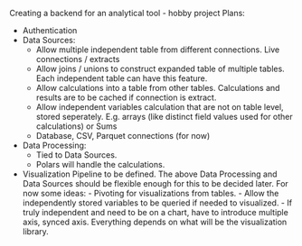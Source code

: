 Creating a backend for an analytical tool - hobby project
Plans:
  - Authentication
  - Data Sources:
      - Allow multiple independent table from different connections. Live connections / extracts
      - Allow joins / unions to construct expanded table of multiple tables. Each independent table can have this feature.
      - Allow calculations into a table from other tables. Calculations and results are to be cached if connection is extract.
      - Allow independent variables calculation that are not on table level, stored seperately. E.g. arrays (like distinct field values used for other calculations) or Sums
      - Database, CSV, Parquet connections (for now)
  - Data Processing:
      - Tied to Data Sources.
      - Polars will handle the calculations.
  - Visualization Pipeline to be defined. The above Data Processing and Data Sources should be flexible enough for this to be decided later. For now some ideas:
        - Pivoting for visualizations from tables.
        - Allow the independently stored variables to be queried if needed to visualized.
        - If truly independent and need to be on a chart, have to introduce multiple axis, synced axis. Everything depends on what will be the visualization library.